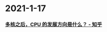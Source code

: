 
# 2021-1-17

### [多核之后，CPU 的发展方向是什么？ - 知乎](https://www.zhihu.com/question/20809971/answer/1678502542?utm_content=snapshot&utm_medium=social&utm_oi=52458042687488&utm_source=weibo)